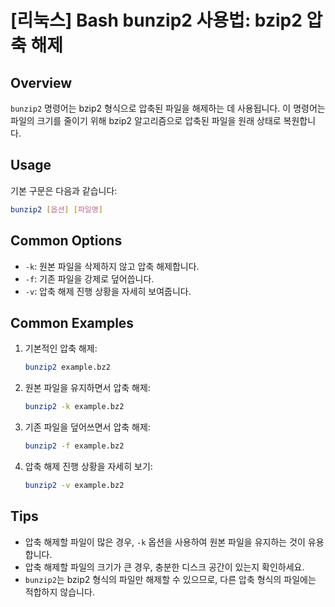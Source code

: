# [리눅스] Bash bunzip2 사용법: bzip2 압축 해제

## Overview
`bunzip2` 명령어는 bzip2 형식으로 압축된 파일을 해제하는 데 사용됩니다. 이 명령어는 파일의 크기를 줄이기 위해 bzip2 알고리즘으로 압축된 파일을 원래 상태로 복원합니다.

## Usage
기본 구문은 다음과 같습니다:
```bash
bunzip2 [옵션] [파일명]
```

## Common Options
- `-k`: 원본 파일을 삭제하지 않고 압축 해제합니다.
- `-f`: 기존 파일을 강제로 덮어씁니다.
- `-v`: 압축 해제 진행 상황을 자세히 보여줍니다.

## Common Examples
1. 기본적인 압축 해제:
   ```bash
   bunzip2 example.bz2
   ```

2. 원본 파일을 유지하면서 압축 해제:
   ```bash
   bunzip2 -k example.bz2
   ```

3. 기존 파일을 덮어쓰면서 압축 해제:
   ```bash
   bunzip2 -f example.bz2
   ```

4. 압축 해제 진행 상황을 자세히 보기:
   ```bash
   bunzip2 -v example.bz2
   ```

## Tips
- 압축 해제할 파일이 많은 경우, `-k` 옵션을 사용하여 원본 파일을 유지하는 것이 유용합니다.
- 압축 해제할 파일의 크기가 큰 경우, 충분한 디스크 공간이 있는지 확인하세요.
- `bunzip2`는 bzip2 형식의 파일만 해제할 수 있으므로, 다른 압축 형식의 파일에는 적합하지 않습니다.